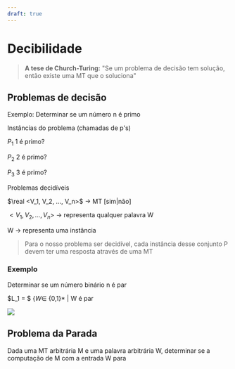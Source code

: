 ```yaml
---
draft: true
---
```



# Decibilidade

> **A tese de Church-Turing:** "Se um problema de decisão tem solução, então existe uma MT que o soluciona"

## Problemas de decisão

Exemplo: Determinar se um número n é primo

Instâncias do problema (chamadas de p's)

$P_1$ 1 é primo?

$P_2$ 2 é primo?

$P_3$ 3 é primo?

Problemas decidíveis

$\real <V_1, V_2, ..., V_n>$ -> MT [sim|não]

$<V_1, V_2, ..., V_n>$ -> representa qualquer palavra W

W -> representa uma instância

> Para o nosso problema ser decidível, cada instância desse conjunto P devem ter uma resposta através de uma MT

### Exemplo

Determinar se um número binário n é par

$L_1  = $ {$W \in$ {0,1}* | W é par 

![](C:\Users\lucas\AppData\Roaming\marktext\images\2022-09-20-23-29-46-image.png)

## Problema da Parada

Dada uma MT arbitrária M e uma palavra arbitrária W, determinar se a computação de M com a entrada W para
